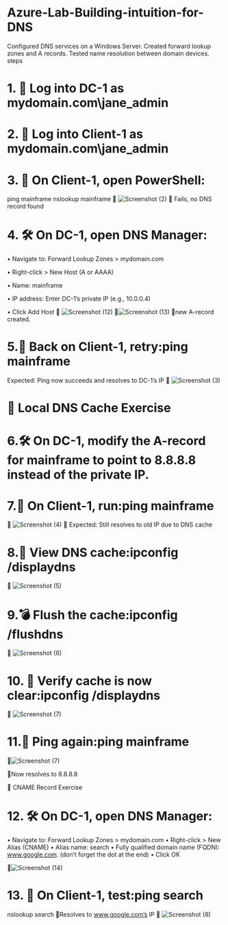 # Azure-Lab-Building-intuition-for-DNS
Configured DNS services on a Windows Server. Created forward lookup zones and A records. Tested name resolution between domain devices.
steps

# 1.	🔐 Log into DC-1 as mydomain.com\jane_admin

# 2.	🔐 Log into Client-1 as mydomain.com\jane_admin

# 3.	🧪 On Client-1, open PowerShell:
ping mainframe
nslookup mainframe
📸 ![Screenshot (2)](https://github.com/user-attachments/assets/1fb562fc-6505-42c5-ba00-ea4e02b892f7)
🔸 Fails, no DNS record found

# 4.	🛠️ On DC-1, open DNS Manager:

•	Navigate to: Forward Lookup Zones > mydomain.com

•	Right-click > New Host (A or AAAA)

•	Name: mainframe

•	IP address: Enter DC-1’s private IP (e.g., 10.0.0.4)

•	Click Add Host
📸 ![Screenshot (12)](https://github.com/user-attachments/assets/d2d3d6d8-1db9-41a4-a2b4-bbb88aaedba0)
📸![Screenshot (13)](https://github.com/user-attachments/assets/1dc28816-cc48-406d-bb5d-6f9bf3fce038)
🔸new A-record created.

# 5.🧪 Back on Client-1, retry:ping mainframe
 Expected: Ping now succeeds and resolves to DC-1’s IP
📸 ![Screenshot (3)](https://github.com/user-attachments/assets/0413d39e-8ab4-4a73-99b5-97a433f17c4c)


# 🧠 Local DNS Cache Exercise

# 6.🛠️ On DC-1, modify the A-record for mainframe to point to 8.8.8.8 instead of the private IP.

# 7.🧪 On Client-1, run:ping mainframe

📸 ![Screenshot (4)](https://github.com/user-attachments/assets/5f9f6d20-2a01-4106-8d8c-b2fe65884842)
🔸 Expected: Still resolves to old IP due to DNS cache

# 8.🧾 View DNS cache:ipconfig /displaydns

📸 ![Screenshot (5)](https://github.com/user-attachments/assets/00eec8b8-da95-446f-af6e-bd99c067943e)


# 9.💣 Flush the cache:ipconfig /flushdns

📸 ![Screenshot (6)](https://github.com/user-attachments/assets/a4311cd1-26c9-4acd-b1ef-25d381bf5652)

# 10.	🧾 Verify cache is now clear:ipconfig /displaydns
📸 ![Screenshot (7)](https://github.com/user-attachments/assets/59543420-4980-4edf-b6be-1f3c33674126)

# 11.🧪 Ping again:ping mainframe

📸![Screenshot (7)](https://github.com/user-attachments/assets/85dd96b6-9b42-4986-af38-dd821e17f914)

🔸Now resolves to 8.8.8.8

🔁 CNAME Record Exercise

# 12.	🛠️ On DC-1, open DNS Manager:
•	Navigate to: Forward Lookup Zones > mydomain.com
•	Right-click > New Alias (CNAME)
•	Alias name: search
•	Fully qualified domain name (FQDN): www.google.com. (don’t forget the dot at the end)
•	Click OK

📸![Screenshot (14)](https://github.com/user-attachments/assets/0e868ddd-a50b-40fc-81e1-a5c1937ab895)


# 13.	🧪 On Client-1, test:ping search
nslookup search
🔸Resolves to www.google.com’s IP
📸 ![Screenshot (8)](https://github.com/user-attachments/assets/7788f82b-be3c-492c-a92c-11ded30bf222)

